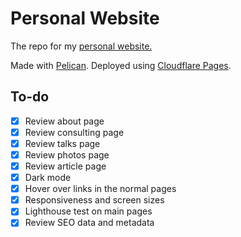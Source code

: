 # Personal Website

The repo for my [personal website.](https://duarteocarmo.com)

Made with [Pelican](https://github.com/getpelican/pelican). Deployed using [Cloudflare Pages](https://pages.cloudflare.com/). 

## To-do

- [x] Review about page
- [x] Review consulting page
- [x] Review talks page
- [x] Review photos page
- [x] Review article page
- [x] Dark mode
- [x] Hover over links in the normal pages
- [x] Responsiveness and screen sizes
- [x] Lighthouse test on main pages
- [x] Review SEO data and metadata
